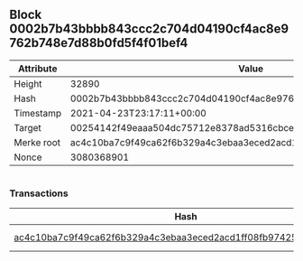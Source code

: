 ## Block 0002b7b43bbbb843ccc2c704d04190cf4ac8e9762b748e7d88b0fd5f4f01bef4

Attribute | Value
--- | ---
Height | 32890
Hash | 0002b7b43bbbb843ccc2c704d04190cf4ac8e9762b748e7d88b0fd5f4f01bef4
Timestamp | 2021-04-23T23:17:11+00:00
Target | 00254142f49eaaa504dc75712e8378ad5316cbcead634704b3734b6271167cc4
Merke root | ac4c10ba7c9f49ca62f6b329a4c3ebaa3eced2acd1ff08fb974252190d5239fa
Nonce | 3080368901

```

```

### Transactions

Hash | Amount
--- | ---
[ac4c10ba7c9f49ca62f6b329a4c3ebaa3eced2acd1ff08fb974252190d5239fa](ac4c10ba7c9f49ca62f6b329a4c3ebaa3eced2acd1ff08fb974252190d5239fa.md) | 10.00000000 SKEPTI 
